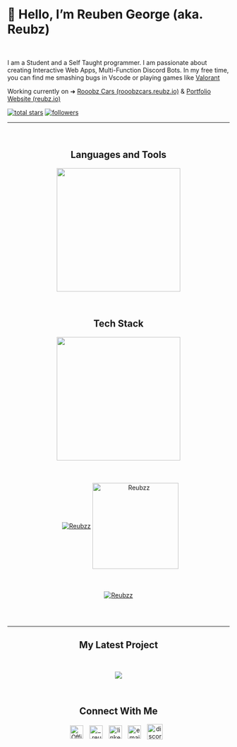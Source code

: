 <!-- 
  Document is Divided into 
    - Title
    - Intro
    - Stars
    - Follow 
    - Languages
    - Tech Stack
    - Stats
    - Top Languages
    - Contribution Streak
    - Latest Project
    - Contact Me


-->

<!-- Title -->
<h1>👋 Hello, I’m Reuben George (aka. Reubz) </h1>
<br />

<!-- Intro -->
<p align="left">I am a Student and a Self Taught programmer. I am passionate about creating Interactive Web Apps, Multi-Function Discord Bots. In my free time, you can find me smashing bugs in Vscode or playing games like <a href="https://playvalorant.com/">Valorant</a></p>
<p>Working currently on ➜ <a href="https://rooobzcars.reubz.io">Rooobz Cars (rooobzcars.reubz.io)</a> & <a href="https://reubz.io">Portfolio Website (reubz.io)</a> </p>

<p align="left"> 
  
<!--  Stars  -->
  <a href="https://github.com/Reubzz?tab=repositories&sort=stargazers#gh-dark-mode-only">
    <img alt="total stars" title="Total stars on GitHub" src="https://custom-icon-badges.demolab.com/github/stars/Reubzz?color=655489&style=for-the-badge&labelColor=c691e9&logo=star"/></a>
    
<!--  Follow Me  -->
  <a href="https://github.com/Reubzz?tab=followers#gh-dark-mode-only">
    <img alt="followers" title="Follow me on Github" src="https://custom-icon-badges.demolab.com/github/followers/Reubzz?color=dacc84&labelColor=f9e692&style=for-the-badge&logo=person-add&label=Follow&logoColor=white"/></a>
</p>

---

<br />
<!-- Languages -->
<h2 align="center">Languages and Tools</h2> 
<p align="center">
<img width="280px"  src="https://skillicons.dev/icons?i=html,css,js,cpp,c,java,python,sass&perline=4"  />
</p>
<br />
<!-- Tech Stack -->
<h2 align="center">Tech Stack</h2> 
<p align="center">
<img width="280px"  src="https://skillicons.dev/icons?i=nodejs,mongodb,express,jquery,react,aws&perline=3"  />
</p>
<br />
<!-- Stats -->
<p align="center" style="margin: 20px">
    &nbsp;
    <a href="https://github.com/Reubzz" target="_blank"><img align="center" src="https://github-readme-stats.vercel.app/api?username=Reubzz&count_private=true&show_icons=true&theme=github_dark_dimmed" alt="Reubzz" /></a>
<!--  Most used languages  -->
    <a href="https://github.com/Reubzz" target="_blank"><img align="center" height="195" src="https://github-readme-stats.vercel.app/api/top-langs/?username=Reubzz&langs_count=6&show_icon=true&layout=compact&theme=github_dark_dimmed" alt="Reubzz" /></a> 

</p> 
<br>

<!-- Contribution Streak -->
<p align="center">
    <a href="https://github.com/Reubzz" target="_blank"><img align="center" src="https://streak-stats.demolab.com?user=Reubzz&theme=panda&sideNums=539BF5&fire=539BF5&ring=539BF5&currStreakLabel=539BF5&sideLabels=539BF5&currStreakNum=539BF5&dates=ADBAC7&background=24292F&border=24292F&stroke=373E47" alt="Reubzz"/></a>
</p>
<br/>
<br />

---
<!-- Latest Projects -->

<h2 align="center">My Latest Project</h2> 
<br />
<p align="center" >
    <a href="https://github.com/Reubzz/personal-website" target="_blank"><img align="center" src="https://github-readme-stats.vercel.app/api/pin/?username=Reubzz&repo=personal-website&theme=github_dark_dimmed&show_owner=true"/></a>
</p>
<br />

<!-- Contact -->
<h2 align="center">Connect With Me</h2> 
<p align="center">
    <a href="https://twitter.com/Official_Reubz" target="_blank"><img align="center" width="30px" style="padding-right:10px;" src="https://raw.githubusercontent.com/rahuldkjain/github-profile-readme-generator/master/src/images/icons/Social/twitter.svg" alt="Official_Reubz" /></a>
    <a href="https://instagram.com/_.reubz._" target="_blank"><img align="center" width="30px" style="padding-right:10px" src="https://raw.githubusercontent.com/rahuldkjain/github-profile-readme-generator/master/src/images/icons/Social/instagram.svg" alt="_.reubz._" /></a>
    <a href="https://www.linkedin.com/in/reubenjgeorge/" target="_blank"><img align="center" alt="linkedin" width="30px" style="padding-right: 10px;" src="https://cdn.jsdelivr.net/gh/devicons/devicon/icons/linkedin/linkedin-original.svg" /></a>
    <a href="mailto:contact@reubz.io" target="_blank"><img align="center" alt="email" width="30px" style="padding-right: 10px;" src="https://raw.githubusercontent.com/simple-icons/simple-icons/develop/icons/maildotru.svg" /></a>
    <a href="https://discord.com/invite/nmKqbgtEWb" target="_blank"><img align="center" alt="discord" width="35px" style="padding-right: 10px;" src="https://raw.githubusercontent.com/rahuldkjain/github-profile-readme-generator/master/src/images/icons/Social/discord.svg" /></a>
</p>
      
